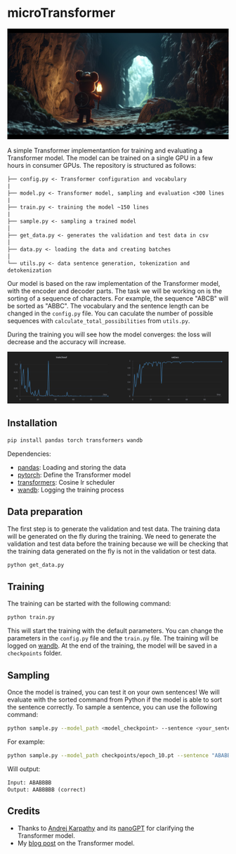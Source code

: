 # microTransformer

![Welcome Illustration](assets/welcome.jpg "Welcome Illustration")

A simple Transformer implementantion for training and evaluating a
Transformer model. The model can be trained on a single GPU in 
a few hours in consumer GPUs. The repository is structured as follows:

```
├── config.py <- Transformer configuration and vocabulary
|
├── model.py <- Transformer model, sampling and evaluation <300 lines
|
├── train.py <- training the model ~150 lines
|
├── sample.py <- sampling a trained model
│
├── get_data.py <- generates the validation and test data in csv
│
├── data.py <- loading the data and creating batches
│
└── utils.py <- data sentence generation, tokenization and detokenization
```

Our model is based on the raw implementation of the Transformer model, with the encoder and decoder parts. The task we will be working on is the sorting of a sequence of characters. For example, the sequence "ABCB" will be sorted as "ABBC". The vocabulary and the sentence length can be changed in the `config.py` file. You can caculate the number of possible sequences with `calculate_total_possibilities` from `utils.py`.

During the training you will see how the model converges: the loss will decrease and the accuracy will increase.

![Metrics](assets/metrics.png "Metrics")

## Installation

```bash
pip install pandas torch transformers wandb
```

Dependencies:
- [pandas](https://pandas.pydata.org/): Loading and storing the data
- [pytorch](https://pytorch.org/): Define the Transformer model
- [transformers](https://huggingface.co/transformers/): Cosine lr scheduler
- [wandb](https://wandb.ai/): Logging the training process


## Data preparation

The first step is to generate the validation and test data. The training data will be generated on the fly during the training. We need to generate the validation and test data before the training because we will be checking that the training data generated on the fly is not in the validation or test data. 

```bash
python get_data.py
```

## Training

The training can be started with the following command:

```bash
python train.py
```

This will start the training with the default parameters. You can change the parameters in the `config.py` file and the `train.py` file. The training will be logged on [wandb](https://wandb.ai/). At the end of the training, the model will be saved in a `checkpoints` folder.

## Sampling

Once the model is trained, you can test it on your own sentences! We will evaluate with the sorted command from Python if the model is able to sort the sentence correctly. To sample a sentence, you can use the following command:

```bash
python sample.py --model_path <model_checkpoint> --sentence <your_sentence>
```

For example:

```bash
python sample.py --model_path checkpoints/epoch_10.pt --sentence "ABABBBB"
```

Will output:

```text
Input: ABABBBB
Output: AABBBBB (correct)
```

## Credits

- Thanks to [Andrej Karpathy](https://github.com/karpathy) and its [nanoGPT](https://github.com/karpathy/nanoGPT) for clarifying the Transformer model.
- My [blog post](https://aidventure.es/blog/transformer/) on the Transformer model. 